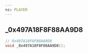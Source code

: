 ```yaml
---
ns: PLAYER
---
```

## _0x497A18F8F88AA9D8

```c
// 0x497A18F8F88AA9D8
void _0x497A18F8F88AA9D8();
```

